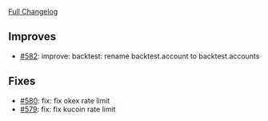 [Full Changelog](https://github.com/OvictorVieira/bbgo/compare/v1.31.3...main)

## Improves

 - [#582](https://github.com/OvictorVieira/bbgo/pull/582): improve: backtest: rename backtest.account to backtest.accounts

## Fixes

 - [#580](https://github.com/OvictorVieira/bbgo/pull/580): fix: fix okex rate limit
 - [#579](https://github.com/OvictorVieira/bbgo/pull/579): fix: fix kucoin rate limit
